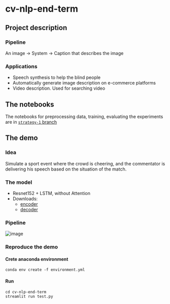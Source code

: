 # cv-nlp-end-term

## Project description

### Pipeline

An image &#8594; System &#8594; Caption that describes the image

### Applications

- Speech synthesis to help the blind people
- Automatically generate image description on e-commerce platforms
- Video description. Used for searching video

## The notebooks

The notebooks for preprocessing data, training, evaluating the experiments are in [`strategy-1` branch](https://github.com/congphase/img-captioning-in-vietnamese/tree/strategy-1/notebooks)

## The demo

### Idea

Simulate a sport event where the crowd is cheering, and the commentator is delivering his speech based on the situation of the match.

### The model

- Resnet152 + LSTM, without Attention
- Downloads:
  - [encoder](https://drive.google.com/file/d/1mrRQaHuPRClyW_TklpVmnlu4jb-_J5xX/view?usp=sharing)
  - [decoder](https://drive.google.com/file/d/12e-P6eQfmm_tU05f8-a-xF-DIvEKcBso/view?usp=sharing)

### Pipeline
![image](https://user-images.githubusercontent.com/28902802/136682525-cd8aea0f-efab-4089-bb36-777934fcbf8d.png)

### Reproduce the demo

#### Crete anaconda environment

```
conda env create -f environment.yml
```

#### Run

```
cd cv-nlp-end-term
streamlit run test.py
```
